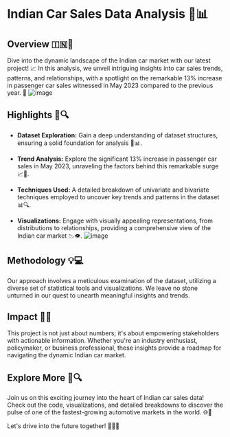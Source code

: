 # Indian Car Sales Data Analysis 🚗📊

## Overview 🇮🇳🚗
Dive into the dynamic landscape of the Indian car market with our latest project! 📈 In this analysis, we unveil intriguing insights into car sales trends, patterns, and relationships, with a spotlight on the remarkable 13% increase in passenger car sales witnessed in May 2023 compared to the previous year. 🌟
![image](https://github.com/Adityaabhiram315/Indian-Car-Sales-Data-Analysis/assets/95640107/aa4a44ec-dc43-411b-9cdc-0e42cda9ce0f)

## Highlights 🚀🔍
- **Dataset Exploration:** Gain a deep understanding of dataset structures, ensuring a solid foundation for analysis 🧐📊.
  
- **Trend Analysis:** Explore the significant 13% increase in passenger car sales in May 2023, unraveling the factors behind this remarkable surge 📈📆.

- **Techniques Used:** A detailed breakdown of univariate and bivariate techniques employed to uncover key trends and patterns in the dataset 📊🔍.

- **Visualizations:** Engage with visually appealing representations, from distributions to relationships, providing a comprehensive view of the Indian car market 📉👁️.
![image](https://github.com/Adityaabhiram315/Indian-Car-Sales-Data-Analysis/assets/95640107/bdf2b70b-5c99-4cd8-9ba2-9b655e52bc21)

## Methodology 💡💻
Our approach involves a meticulous examination of the dataset, utilizing a diverse set of statistical tools and visualizations. We leave no stone unturned in our quest to unearth meaningful insights and trends.

## Impact 💼✨
This project is not just about numbers; it's about empowering stakeholders with actionable information. Whether you're an industry enthusiast, policymaker, or business professional, these insights provide a roadmap for navigating the dynamic Indian car market.

## Explore More 🚗🔍
Join us on this exciting journey into the heart of Indian car sales data! Check out the code, visualizations, and detailed breakdowns to discover the pulse of one of the fastest-growing automotive markets in the world. 🌐🔗

Let's drive into the future together! 🚗🌟✨
